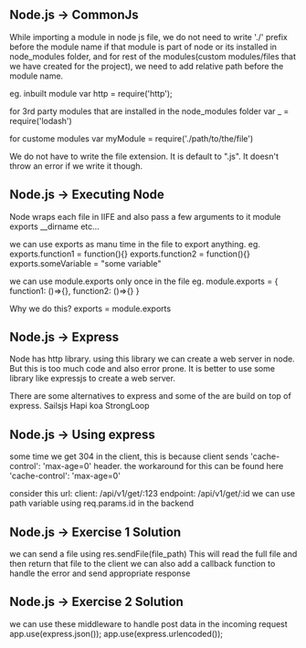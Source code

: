 ## Node.js -> CommonJs

While importing a module in node js file, we do not need to write './' prefix before the module name if that module is part of node or its installed in node_modules folder, and for rest of the modules(custom modules/files that we have created for the project), we need to add relative path before the module name.

eg. 
inbuilt module
var http = require('http');

for 3rd party modules that are installed in the node_modules folder
var _ = require('lodash')

for custome modules
var myModule = require('./path/to/the/file')

We do not have to write the file extension. It is default to ".js". It doesn't throw an error if we write it though.

## Node.js -> Executing Node

Node wraps each file in IIFE and also pass a few arguments to it
  module
  exports
  __dirname
  etc...
  
we can use exports as manu time in the file to export anything.
eg. 
exports.function1 = function(){}
exports.function2 = function(){}
exports.someVariable = "some variable"

we can use module.exports only once in the file
eg.
module.exports = {
  function1: ()=>{},
  function2: ()=>{}
}

Why we do this?
exports = module.exports

## Node.js -> Express

Node has http library. using this library we can create a web server in node. But this is too much code and also error prone.
It is better to use some library like expressjs to create a web server.

There are some alternatives to express and some of the are build on top of express.
Sailsjs
Hapi
koa
StrongLoop


## Node.js -> Using express

some time we get 304 in the client, this is because client sends 'cache-control': 'max-age=0' header. the workaround for this can be found here 'cache-control': 'max-age=0'

consider this url:
client: /api/v1/get/:123
endpoint: /api/v1/get/:id
we can use path variable using req.params.id in the backend

## Node.js -> Exercise 1 Solution

we can send a file using res.sendFile(file_path) 
This will read the full file and then return that file to the client
we can also add a callback function to handle the error and send appropriate response

## Node.js -> Exercise 2 Solution

we can use these middleware to handle post data in the incoming request
app.use(express.json());
app.use(express.urlencoded());

